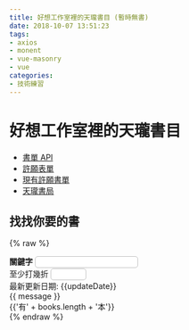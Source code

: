 ```yaml
---
title: 好想工作室裡的天瓏書目 (暫時無書)
date: 2018-10-07 13:51:23
tags:
- axios
- monent
- vue-masonry
- vue
categories:
- 技術練習
---
```


<style>
@keyframes fade-in {
  0% {
    opacity: 0;
  }
  100% {
    opacity: 1;
  }
}

.book {
  padding: 10px 15px;
  animation: fade-in 1s;
}

.book:hover {
  background-color: #d7e6ff;
}

.book img {
  width: 40%;
  height: auto;
}

.book .price, .book img {
  display: inline-block;
  vertical-align: bottom;
}

.book .isbn {
  font-size: 8px;
}

.book .name {
  font-size: 14px;
}

.book .originPrice {
  text-decoration: line-through;
  font-size: 12px;
}

.book .sellPrice {
  font-size: 20px;
  padding-bottom: 10px;
}

.book a {
  display: block;
}

input {
  outline: none;
  border: solid 1px #C0C0C0;
  border-radius: 5px;
  padding: 2px 3px;
}

input:invalid {
  color: red;
}

#my-book {
  width: 25%;
}

#my-book img {
  width: 80%;
  height: auto;
  display: block;
  margin: auto;
}

#my-book .price {
  display: block;
}

@media screen and (min-width: 720px) {
  .book {
    /* width: 25%; */
    /* flex: 1 1 25%; */
  }

  .book img {
    width: 80%;
    height: auto;
    display: block;
    margin: auto;
  }

  .book .price {
    display: block;
  }
}

</style>
<script src="https://unpkg.com/axios/dist/axios.min.js" charset="utf-8"></script>
<script src="https://cdnjs.cloudflare.com/ajax/libs/moment.js/2.19.1/moment.min.js" charset="utf-8"></script>
<!-- <script src="https://cdnjs.cloudflare.com/ajax/libs/masonry/4.0.0/masonry.pkgd.min.js"></script> -->
<script src="https://cdn.jsdelivr.net/npm/vue@2.6.12/dist/vue.js"></script>
<!-- <script src="https://unpkg.com/vue-masonry@0.11.3/dist/vue-masonry-plugin-window.js"></script> -->
<script src="https://unpkg.com/vue-masonry-css"></script>
<!-- <script src="https://unpkg.com/vue-masonry-css"></script> -->

# 好想工作室裡的天瓏書目

- [書單 API](https://bookshelf.goodideas-studio.com/api)
- [許願表單](https://goo.gl/forms/9A7LYHhkJiQ6JnN33)
- [現有許願書單](https://goo.gl/7PqNcD)
- [天瓏書局](https://www.tenlong.com.tw/)

## 找找你要的書

{% raw %}
<div id="app">
  <div id="books">
    <div>
      <label for="filterByKeyword"><b>關鍵字</b></label>
      <input type="text" id="filterByKeyword" v-model="filterKeyword"><br />
      <label for="filterDiscount">至少打幾折</label>
      <input type="number" id="filterByDiscount" max="100" min="0" step="1" v-model.number="filterDiscount"><br />
    </div>
    <div class="latestUpdateDate">最新更新日期: {{updateDate}}</div>
    {{ message }}
    <div class="totalBooks">{{'有' + books.length + '本'}}</div>
    <div>
      <masonry
        v-if="books.length > 0"
        :cols="{default: 4, 720: 2}"
        :gutter="0"
      >
        <onebook :data="onebook" v-for="onebook in [mybook, ...showBooks]" :key="onebook.isbn" @load="layoutMasonry"></onebook>
      </masonry>
    </div>
  </div>
</div>
{% endraw %}

<script type="text/javascript">

const onebook = {
  props: ['data'],
  template: `{% raw %}
    <div class="book">
      <a :href="data.link" target="_blank">
        <div class="name">{{data.name}}</div>
        <img :src="data.image" alt="" @load="$emit('load')">
        <div class="price">
          <div class="isbn">{{data.ISBN}}</div>
          <span class="originPrice" v-show="data.is_sell">{{data.originPrice + '元'}}</span>
          <span v-show="data.is_sell">{{ '(' + discount + '折)' }}</span>
          <div class="sellPrice">{{data.sellPrice + '元'}}</div>
        </div>
      </a>
    </div>
    {% endraw %}`,
  computed: {
    discount() {
      return Math.floor(this.data.discount)
    }
  }
}
//------------------------------------------------------------------------------

var app = new Vue({
  el: '#app',
  components: {
    'onebook': onebook
  },
  data: {
    message: 'Loading...',
    updateDate: null,
    books: [],
    filterKeyword: '',
    filterDiscount: 100,
    totalShowBooks: 10,
  },
  watch: {
    filterKeyword() {
      this.totalShowBooks = 10;
    }
  },
  created () {
    document.addEventListener('scroll', this.debounce(this.infiniteLoading.bind(this), 20, false));

    axios.get('https://bookshelf.goodideas-studio.com/api').then(item => {
      return item.data
    })
    .then(data => {
      this.updateDate = moment(data.updatedAt * 1000).format('YYYY-MM-DD')
      return data.list.filter(book => !!book.image);
    })
    .then(list => list.reverse())
    .then(list => {
      const only_one_list = [...list.reduce((m, book) => {
        m.set(book.image, book)
        return m
      }, new Map()).values()]

      this.books = only_one_list.map(book => {
        // console.log("book", book)
        const origin_price = parseInt((book.originPrice || book.sellPrice).split(",").join(""));
        const sell_price = parseInt(book.sellPrice.split(",").join(""));

        book.discount = sell_price / origin_price * 100;
        book.ISBN = book.ISBN.split('?').shift();
        book.is_sell = origin_price > sell_price
        return book;
      })

      this.message = ''; // cancel loading...
    })
  },
  methods: {
    // test(...e){
    //   console.log(...e)
    // },
    debounce(func, wait = 20, immediate = true) {
      var timeout;
      return function() {
        var context = this, args = arguments;
        var later = function() {
          timeout = null;
          if (!immediate) func.apply(context, args);
        };
        var callNow = immediate && !timeout;
        clearTimeout(timeout);
        timeout = setTimeout(later, wait);
        if (callNow) func.apply(context, args);
      };
    },
    layoutMasonry () {
      // console.log("loading")
      if (typeof this.$redrawVueMasonry === 'function') {
        setTimeout(() => {
          // console.log("this.$redrawVueMasonry()", this.$redrawVueMasonry)
          this.$redrawVueMasonry("masonry-container");
        }, 20)
      }
    },
    infiniteLoading (e) {
      const currTotal = !this.totalShowBooks || this.totalShowBooks;
      const maxTotal = !this.books || this.books.length;

      const currScroll = document.documentElement.scrollTop;
      const maxScroll = document.documentElement.scrollHeight;
      if (currTotal < maxTotal && Math.abs(maxScroll - currScroll) < 2000) {
        this.totalShowBooks += 10;
      }
    }
  },
  computed: {
    mybook () {
      if (!this.books) return null;
      if (this.books.length === 0) return null;
      return this.books
        .find(item => item.name === '從自學到成功轉職軟體工程師：自主學習讓我重拾人生的發球權（iT邦幫忙鐵人賽系列書）')
    },
    showBooks () {
      return !this.books ? [] : this.books
        .filter(item => item.name !== '從自學到成功轉職軟體工程師：自主學習讓我重拾人生的發球權（iT邦幫忙鐵人賽系列書）')
        .filter(item => item.discount <= this.filterDiscount)
        .filter(item => JSON.stringify(item).toLowerCase().includes(this.filterKeyword.toLowerCase())) // 關鍵字
        .slice(0, this.totalShowBooks);
    }
  }
})
</script>
